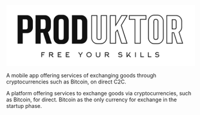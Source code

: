 ![](material/assets/images/splah-with-slogan.png)

A mobile app offering services of exchanging goods through cryptocurrencies such as Bitcoin, on direct C2C.

A platform offering services to exchange goods via cryptocurrencies, such as Bitcoin, for direct. Bitcoin as the only currency for exchange in the startup phase.
